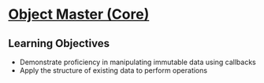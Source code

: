 # [Object Master (Core)](https://login.codingdojo.com/m/754/16714/124477)

## Learning Objectives

- Demonstrate proficiency in manipulating immutable data using callbacks
- Apply the structure of existing data to perform operations


